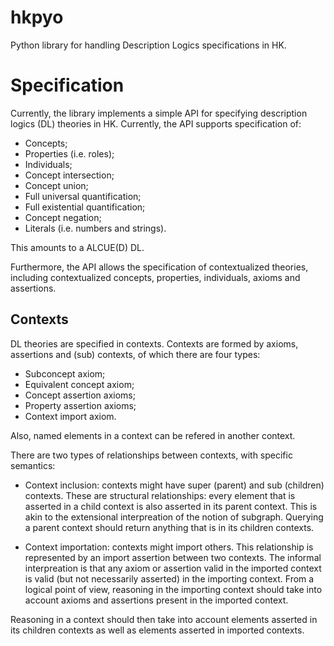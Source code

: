 # hkpyo

Python library for handling Description Logics specifications in HK.

# Specification

Currently, the library implements a simple API for specifying description logics (DL) theories in HK. Currently, the API supports specification of:

- Concepts;
- Properties (i.e. roles);
- Individuals;
- Concept intersection;
- Concept union;
- Full universal quantification;
- Full existential quantification;
- Concept negation;
- Literals (i.e. numbers and strings).

This amounts to a ALCUE(D) DL. 

Furthermore, the API allows the specification of contextualized theories, including contextualized concepts, properties, individuals, axioms and assertions.

## Contexts

DL theories are specified in contexts. Contexts are formed by axioms, assertions and (sub) contexts, of which there are four types:

- Subconcept axiom;
- Equivalent concept axiom;
- Concept assertion axioms;
- Property assertion axioms;
- Context import axiom.

Also, named elements in a context can be refered in another context. 

There are two types of relationships between contexts, with specific semantics:

- Context inclusion: contexts might have super (parent) and sub (children) contexts. These are structural relationships: every element that is asserted in a child context is also asserted in its parent context. This is akin to the extensional interpreation of the notion of subgraph. Querying a parent context should return anything that is in its children contexts.

- Context importation: contexts might import others. This relationship is represented by an import assertion between two contexts. The informal interpreation is that any axiom or assertion valid in the imported context is valid (but not necessarily asserted) in the importing context. From a logical point of view, reasoning in the importing context should take into account axioms and assertions present in the imported context.

Reasoning in a context should then take into account elements asserted in its children contexts as well as elements asserted in imported contexts.
